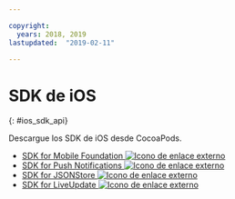 ```yaml
---

copyright:
  years: 2018, 2019
lastupdated:  "2019-02-11"

---
```


#	SDK de iOS
{: #ios_sdk_api}

Descargue los SDK de iOS desde CocoaPods.

* [SDK for Mobile Foundation ![Icono de enlace externo](../../icons/launch-glyph.svg "Icono de enlace externo")](https://cocoapods.org/pods/IBMMobileFirstPlatformFoundation)
* [SDK for Push Notifications ![Icono de enlace externo](../../icons/launch-glyph.svg "Icono de enlace externo")](https://cocoapods.org/pods/IBMMobileFirstPlatformFoundationPush)
* [SDK for JSONStore ![Icono de enlace externo](../../icons/launch-glyph.svg "Icono de enlace externo")](https://cocoapods.org/pods/IBMMobileFirstPlatformFoundationJSONStore)
* [SDK for LiveUpdate ![Icono de enlace externo](../../icons/launch-glyph.svg "Icono de enlace externo")](https://cocoapods.org/pods/IBMMobileFirstPlatformFoundationLiveUpdate)

